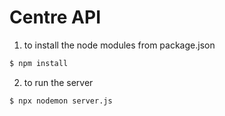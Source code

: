 # Centre API 

1. to install the node modules from package.json
```sh
$ npm install
```
2. to run the server
```sh
$ npx nodemon server.js
```